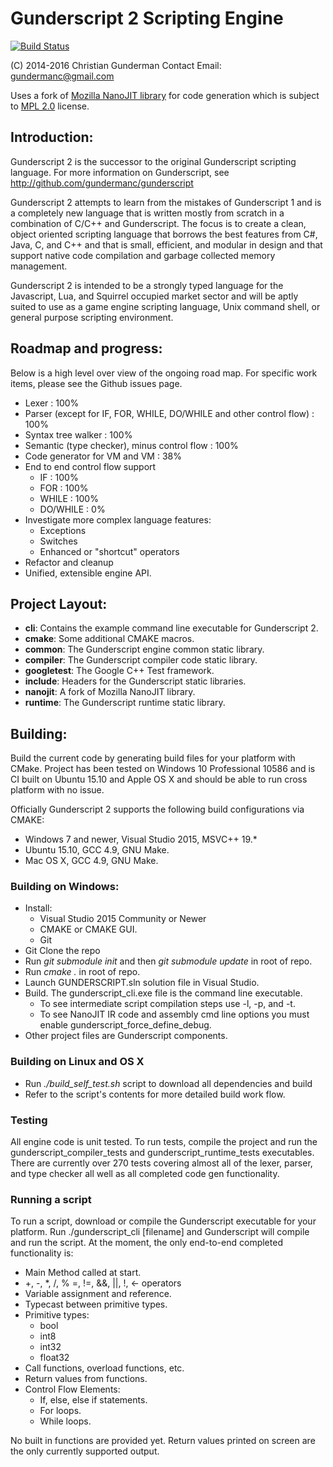 # Gunderscript 2 Scripting Engine
[![Build Status](https://travis-ci.org/gundermanc/gunderscript-2.svg?branch=feature%2Fci_build)](https://travis-ci.org/gundermanc/gunderscript-2)

(C) 2014-2016 Christian Gunderman
Contact Email: gundermanc@gmail.com

Uses a fork of [Mozilla NanoJIT library](https://github.com/gundermanc/nanojit) for code generation which is subject to [MPL 2.0](http://www.mozilla.org/MPL/2.0) license.

## Introduction:
Gunderscript 2 is the successor to the original Gunderscript scripting language.
For more information on Gunderscript, see http://github.com/gundermanc/gunderscript

Gunderscript 2 attempts to learn from the mistakes of Gunderscript 1 and is a
completely new language that is written mostly from scratch in a combination of
C/C++ and Gunderscript. The focus is to create a clean, object oriented scripting
language that borrows the best features from C#, Java, C, and C++ and that is
small, efficient, and modular in design and that support native code compilation
and garbage collected memory management.

Gunderscript 2 is intended to be a strongly typed language for the Javascript,
Lua, and Squirrel occupied market sector and will be aptly suited to use as a
game engine scripting language, Unix command shell, or general purpose scripting
environment.

## Roadmap and progress:
Below is a high level over view of the ongoing road map. For specific work items,
please see the Github issues page.
  - Lexer : 100%
  - Parser (except for IF, FOR, WHILE, DO/WHILE and other control flow) : 100%
  - Syntax tree walker : 100%
  - Semantic (type checker), minus control flow : 100%
  - Code generator for VM and VM : 38%
  - End to end control flow support
    - IF : 100%
    - FOR : 100%
    - WHILE : 100%
    - DO/WHILE : 0%
  - Investigate more complex language features:
    - Exceptions
    - Switches
    - Enhanced or "shortcut" operators
  - Refactor and cleanup
  - Unified, extensible engine API.

## Project Layout:
  - **cli**: Contains the example command line executable for Gunderscript 2.
  - **cmake**: Some additional CMAKE macros.
  - **common**: The Gunderscript engine common static library.
  - **compiler**: The Gunderscript compiler code static library.
  - **googletest**: The Google C++ Test framework.
  - **include**: Headers for the Gunderscript static libraries.
  - **nanojit**: A fork of Mozilla NanoJIT library.
  - **runtime**: The Gunderscript runtime static library.

## Building:
Build the current code by generating build files for your platform with CMake.
Project has been tested  on Windows 10 Professional 10586 and is CI built on
Ubuntu 15.10 and Apple OS X and should be able to run cross platform with no issue.

Officially Gunderscript 2 supports the following build configurations via CMAKE:
  - Windows 7 and newer, Visual Studio 2015, MSVC++ 19.*
  - Ubuntu 15.10, GCC 4.9, GNU Make.
  - Mac OS X, GCC 4.9, GNU Make.

### Building on Windows:
  - Install:
    - Visual Studio 2015 Community or Newer
    - CMAKE or CMAKE GUI.
    - Git
  - Git Clone the repo
  - Run *git submodule init* and then *git submodule update* in root of repo.
  - Run *cmake .* in root of repo.
  - Launch GUNDERSCRIPT.sln solution file in Visual Studio.
  - Build. The gunderscript_cli.exe file is the command line executable.
    - To see intermediate script compilation steps use -l, -p, and -t.
    - To see NanoJIT IR code and assembly cmd line options you must enable gunderscript_force_define_debug.
  - Other project files are Gunderscript components.

### Building on Linux and OS X
  - Run *./build_self_test.sh* script to download all dependencies and build
  - Refer to the script's contents for more detailed build work flow.

### Testing
All engine code is unit tested. To run tests, compile the project and run the
gunderscript_compiler_tests and gunderscript_runtime_tests executables. There are
currently over 270 tests covering almost all of the lexer, parser, and type checker
all well as all completed code gen functionality.

### Running a script
To run a script, download or compile the Gunderscript executable for your platform.
Run ./gunderscript_cli [filename] and Gunderscript will compile and run the script.
At the moment, the only end-to-end completed functionality is:
  - Main Method called at start.
  - +, -, *, /, % =, !=, &&, ||, !, <- operators
  - Variable assignment and reference.
  - Typecast between primitive types.
  - Primitive types:
    - bool
    - int8
    - int32
    - float32
  - Call functions, overload functions, etc.
  - Return values from functions.
  - Control Flow Elements:
    - If, else, else if statements.
    - For loops.
    - While loops.

No built in functions are provided yet. Return values printed on screen are the only
currently supported output.
